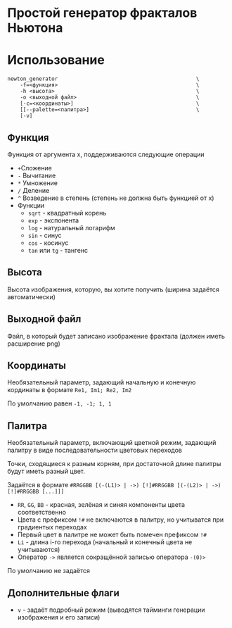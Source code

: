 # Простой генератор фракталов Ньютона

# Использование
```
newton_generator                                            \
    -f=<функция>                                            \
    -h <высота>                                             \
    -o <выходной файл>                                      \ 
    [-c=<координаты>]                                       \
    [[--palette=<палитра>]                                  \
    [-v]
```

## Функция
Функция от аргумента x, поддерживаются следующие операции
* `+`Сложение
* `-` Вычитание
* `*` Умножение
* `/` Деление 
* `^` Возведение в степень (степень не должна быть функцией от x)
* Функции
    * `sqrt` - квадратный корень
    * `exp` - экспонента
    * `log` - натуральный логарифм
    * `sin` - синус
    * `cos` - косинус
    * `tan` или `tg` - тангенс

## Высота
Высота изображения, которую, вы хотите получить (ширина задаётся автоматически)

## Выходной файл
Файл, в который будет записано изображение фрактала (должен иметь расширение png)

## Координаты
Необязательный параметр, задающий начальную и конечную кординаты в формате `Re1, Im1; Re2, Im2`

По умолчанию равен `-1, -1; 1, 1`

## Палитра
Необязательный параметр, включающий цветной режим, задающий палитру в виде последовательности цветовых переходов

Точки, сходящиеся к разным корням, при достаточной длине палитры будут иметь разный цвет.


Задаётся в формате `#RRGGBB [(-(L1)> | ->) [!]#RRGGBB [(-(L2)> | ->) [!]#RRGGBB [...]]]` 

* `RR`, `GG`, `BB` - красная, зелёная и синяя компоненты цвета соответственно
* Цвета с префиксом `!#` не включаются в палитру, но учитыватся при градиентых переходах
* Первый цвет в палитре не может быть помечен префиксом `!#`
* `Li` - длина i-го перехода (начальный и конечный цвета не учитываются)
* Оператор `->` является сокращённой записью оператора `-(0)>`

По умолчанию не задаётся

## Дополнительные флаги
* `v` - задаёт подробный режим (выводятся тайминги генерации изображения и его записи)

